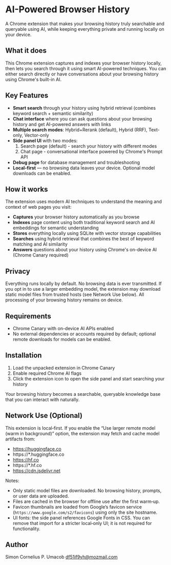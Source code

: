 # AI-Powered Browser History

A Chrome extension that makes your browsing history truly searchable and queryable using AI, while keeping everything private and running locally on your device.

## What it does

This Chrome extension captures and indexes your browser history locally, then lets you search through it using smart AI-powered techniques. You can either search directly or have conversations about your browsing history using Chrome's built-in AI.

## Key Features

- **Smart search** through your history using hybrid retrieval (combines keyword search + semantic similarity)
- **Chat interface** where you can ask questions about your browsing history and get AI-powered answers with links
- **Multiple search modes**: Hybrid+Rerank (default), Hybrid (RRF), Text-only, Vector-only
- **Side panel UI** with two modes:
  1. Search page (default) - search your history with different modes
  2. Chat page - conversational interface powered by Chrome's Prompt API
- **Debug page** for database management and troubleshooting
- **Local‑first** — no browsing data leaves your device. Optional model downloads can be enabled.

## How it works

The extension uses modern AI techniques to understand the meaning and context of web pages you visit:

- **Captures** your browser history automatically as you browse
- **Indexes** page content using both traditional keyword search and AI embeddings for semantic understanding
- **Stores** everything locally using SQLite with vector storage capabilities
- **Searches** using hybrid retrieval that combines the best of keyword matching and AI similarity
- **Answers** questions about your history using Chrome's on-device AI (Chrome Canary required)

## Privacy

Everything runs locally by default. No browsing data is ever transmitted. If you opt in to use a larger embedding model, the extension may download static model files from trusted hosts (see Network Use below). All processing of your browsing history remains on device.

## Requirements

- Chrome Canary with on-device AI APIs enabled
- No external dependencies or accounts required by default; optional remote downloads for models can be enabled.

## Installation

1. Load the unpacked extension in Chrome Canary
2. Enable required Chrome AI flags
3. Click the extension icon to open the side panel and start searching your history

Your browsing history becomes a searchable, queryable knowledge base that you can interact with naturally.

## Network Use (Optional)

This extension is local‑first. If you enable the “Use larger remote model (warm in background)” option, the extension may fetch and cache model artifacts from:

- https://huggingface.co
- https://*.huggingface.co
- https://hf.co
- https://*.hf.co
- https://cdn.jsdelivr.net

Notes:
- Only static model files are downloaded. No browsing history, prompts, or user data are uploaded.
- Files are cached in the browser for offline use after the first warm‑up.
- Favicon thumbnails are loaded from Google’s favicon service (`https://www.google.com/s2/favicons`) using only the site hostname.
- UI fonts: the side panel references Google Fonts in CSS. You can remove that import for a stricter local‑only UI; it is not required for functionality.

## Author

Simon Cornelius P. Umacob <df51if9yh@mozmail.com>
